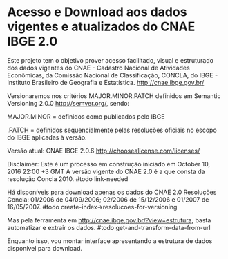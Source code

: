 # Acesso e Download aos dados vigentes e atualizados do CNAE IBGE 2.0

Este projeto tem o objetivo prover acesso facilitado, visual e estruturado dos dados vigentes do CNAE - Cadastro Nacional de Atividades Econômicas, da Comissão Nacional de Classificação, CONCLA, do IBGE - Instituto Brasileiro de Geografia e Estatística. http://cnae.ibge.gov.br/

Versionaremos nos critérios MAJOR.MINOR.PATCH definidos em Semantic Versioning 2.0.0 http://semver.org/, sendo:

MAJOR.MINOR = definidos como publicados pelo IBGE

.PATCH = definidos sequencialmente pelas resoluções oficiais no escopo do IBGE aplicadas à versão.

Versão atual: CNAE IBGE 2.0.6
http://choosealicense.com/licenses/

Disclaimer:
Este é um processo em construção iniciado em October 10, 2016 22:00 +3 GMT
A versão vigente do CNAE 2.0 é a que consta da resolução Concla 2010. #todo link-needed

Há disponíveis para download apenas os dados do CNAE 2.0 Resoluções Concla: 01/2006 de 04/09/2006; 02/2006 de 15/12/2006 e 01/2007 de 16/05/2007. #todo create-index->resolucoes-for-versioning

Mas pela ferramenta em http://cnae.ibge.gov.br/?view=estrutura, basta automatizar e extrair os dados. #todo get-and-transform-data-from-url

Enquanto isso, vou montar interface apresentando a estrutura de dados disponível para download.



